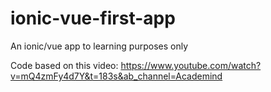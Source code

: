 # ionic-vue-first-app
An ionic/vue app to learning purposes only

Code based on this video: https://www.youtube.com/watch?v=mQ4zmFy4d7Y&t=183s&ab_channel=Academind
